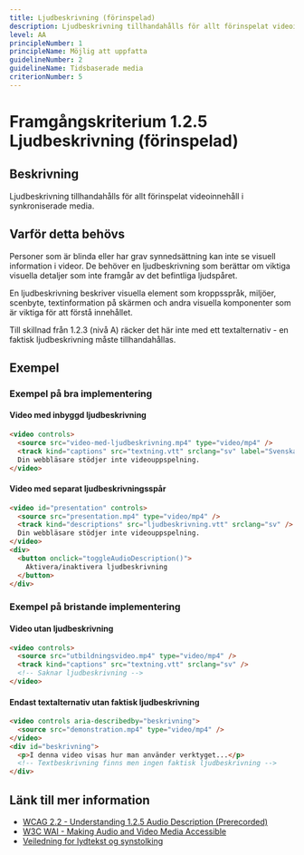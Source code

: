 ```yaml
---
title: Ljudbeskrivning (förinspelad)
description: Ljudbeskrivning tillhandahålls för allt förinspelat videoinnehåll i synkroniserade media.
level: AA
principleNumber: 1
principleName: Möjlig att uppfatta
guidelineNumber: 2
guidelineName: Tidsbaserade media
criterionNumber: 5
---
```


# Framgångskriterium 1.2.5 Ljudbeskrivning (förinspelad)

## Beskrivning

Ljudbeskrivning tillhandahålls för allt förinspelat videoinnehåll i synkroniserade media.

## Varför detta behövs

Personer som är blinda eller har grav synnedsättning kan inte se visuell information i videor. De behöver en ljudbeskrivning som berättar om viktiga visuella detaljer som inte framgår av det befintliga ljudspåret.

En ljudbeskrivning beskriver visuella element som kroppsspråk, miljöer, scenbyte, textinformation på skärmen och andra visuella komponenter som är viktiga för att förstå innehållet.

Till skillnad från 1.2.3 (nivå A) räcker det här inte med ett textalternativ - en faktisk ljudbeskrivning måste tillhandahållas.

## Exempel

### Exempel på bra implementering

#### Video med inbyggd ljudbeskrivning

```html
<video controls>
  <source src="video-med-ljudbeskrivning.mp4" type="video/mp4" />
  <track kind="captions" src="textning.vtt" srclang="sv" label="Svenska" />
  Din webbläsare stödjer inte videouppspelning.
</video>
```

#### Video med separat ljudbeskrivningsspår

```html
<video id="presentation" controls>
  <source src="presentation.mp4" type="video/mp4" />
  <track kind="descriptions" src="ljudbeskrivning.vtt" srclang="sv" />
  Din webbläsare stödjer inte videouppspelning.
</video>
<div>
  <button onclick="toggleAudioDescription()">
    Aktivera/inaktivera ljudbeskrivning
  </button>
</div>
```

### Exempel på bristande implementering

#### Video utan ljudbeskrivning

```html
<video controls>
  <source src="utbildningsvideo.mp4" type="video/mp4" />
  <track kind="captions" src="textning.vtt" srclang="sv" />
  <!-- Saknar ljudbeskrivning -->
</video>
```

#### Endast textalternativ utan faktisk ljudbeskrivning

```html
<video controls aria-describedby="beskrivning">
  <source src="demonstration.mp4" type="video/mp4" />
</video>
<div id="beskrivning">
  <p>I denna video visas hur man använder verktyget...</p>
  <!-- Textbeskrivning finns men ingen faktisk ljudbeskrivning -->
</div>
```

## Länk till mer information

- [WCAG 2.2 - Understanding 1.2.5 Audio Description (Prerecorded)](https://www.w3.org/WAI/WCAG22/Understanding/audio-description-prerecorded.html)
- [W3C WAI - Making Audio and Video Media Accessible](https://www.w3.org/WAI/media/av/)
- [Veiledning for lydtekst og synstolking](https://www.uutilsynet.no/veiledning/lydtekst-og-synstolking/226)
